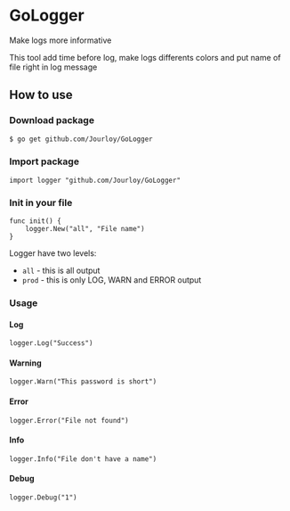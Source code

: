 # GoLogger

Make logs more informative

This tool add time before log, make logs differents colors and put name of file right in log message

## How to use

### Download package

```bash
$ go get github.com/Jourloy/GoLogger
```

### Import package

```golang
import logger "github.com/Jourloy/GoLogger"
```

### Init in your file

```golang
func init() {
    logger.New("all", "File name")
}
```

Logger have two levels:
- `all` - this is all output 
- `prod` - this is only LOG, WARN and ERROR output

### Usage

#### Log

```golang
logger.Log("Success")
```

#### Warning

```golang
logger.Warn("This password is short")
```

#### Error

```golang
logger.Error("File not found")
```

#### Info

```golang
logger.Info("File don't have a name")
```

#### Debug

```golang
logger.Debug("1")
```
